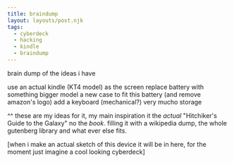 ```yaml
---
title: braindump
layout: layouts/post.njk
tags:
  - cyberdeck
  - hacking
  - kindle
  - braindump
---
```


brain dump of the ideas i have

<!-- more -->

use an actual kindle (KT4 model) as the screen
replace battery with something bigger
model a new case to fit this battery (and remove amazon's logo)
add a keyboard (mechanical?)
very mucho storage

^^ these are my ideas for it, my main inspiration it the *actual* "Hitchiker's Guide to the Galaxy" no the *book*. filling it with a wikipedia dump, the whole gutenberg library and what ever else fits.

\[when i make an actual sketch of this device it will be in here, for the moment just imagine a cool looking cyberdeck\]
